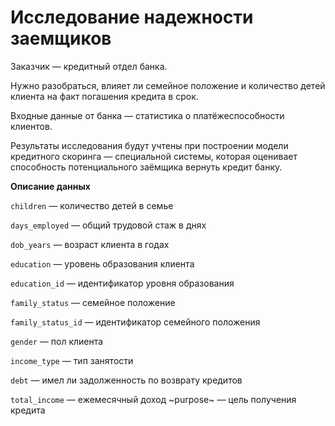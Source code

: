 # Исследование надежности заемщиков

Заказчик — кредитный отдел банка. 

Нужно разобраться, влияет ли семейное положение и количество детей клиента на факт погашения кредита в срок. 

Входные данные от банка — статистика о платёжеспособности клиентов.

Результаты исследования будут учтены при построении модели кредитного скоринга — специальной системы, которая оценивает способность потенциального заёмщика вернуть кредит банку.

**Описание данных**

`children` — количество детей в семье

`days_employed` — общий трудовой стаж в днях

`dob_years` — возраст клиента в годах

`education` — уровень образования клиента

`education_id` — идентификатор уровня образования

`family_status` — семейное положение

`family_status_id` — идентификатор семейного положения

`gender` — пол клиента

`income_type` — тип занятости

`debt` — имел ли задолженность по возврату кредитов

`total_income` — ежемесячный доход
~purpose~ — цель получения кредита

